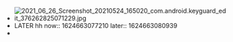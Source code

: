 - ![2021_06_26_Screenshot_20210524_165020_com.android.keyguard_edit_376262825071229.jpg](https://cdn.logseq.com/%2F6a2f1cb6-e6bd-4acc-ac49-a47cd54bcacd1364fc59-ac63-4ae3-bd9c-3f3608c923492021_06_26_Screenshot_20210524_165020_com.android.keyguard_edit_376262825071229.jpg?Expires=4778263010&Signature=SZuOPbmx9WKfL2R3eSfptxoSeoUIw~Tu5~lbIz2E5yAUb4d~QfIiD9Io2KMVr-emBpuYzwiOjVga0bCy0Jsh7jqFn9Bi3UmhXVawD1QuDZ4JZ17~8XDHQjjeXbZ1EjRR2JhtL1BdrSuQEsm0pe7LkNOIgbI-l-xEOt8mECSytAepNWakp~2lpzGd96yxJ4tq2zK7pIOvnnSGbpnJhahR63~IJXMPukrkC~kbJtklf0GhXoIq91oqvewmx5LUKi40U6PA2dY0be1N2EiKxTVVR6XSG4qBtbNToAPGyULazToRoPjyFjxXiFH5JdjzCRvrk2EE8uyKuzD5kBWh8nhHOg__&Key-Pair-Id=APKAJE5CCD6X7MP6PTEA)
- LATER hh
  now:: 1624663077210
  later:: 1624663080939
-